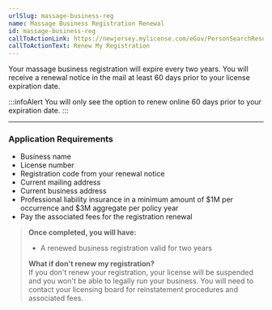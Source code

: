```yaml
---
urlSlug: massage-business-reg
name: Massage Business Registration Renewal
id: massage-business-reg
callToActionLink: https://newjersey.mylicense.com/eGov/PersonSearchResults.aspx?Facility=Y
callToActionText: Renew My Registration
---
```

Your massage business registration will expire every two years. You will receive a renewal notice in the mail at least 60 days prior to your license expiration date.

:::infoAlert 
 You will only see the option to renew online 60 days prior to your expiration date.
:::

 

- - -

### Application Requirements

* Business name
* License number 
* Registration code from your renewal notice
* Current mailing address
* Current business address
* Professional liability insurance in a minimum amount of $1M per occurrence and $3M aggregate per policy year
* Pay the associated fees for the registration renewal

> **Once completed, you will have:**  
>
> * A renewed business registration valid for two years
>
> **What if don't renew my registration?**\
> If you don't renew your registration, your license will be suspended and you won't be able to legally run your business. You will need to contact your licensing board for reinstatement procedures and associated fees.